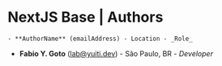 # NextJS Base | Authors

    - **AuthorName** (emailAddress) - Location - _Role_

- **Fabio Y. Goto** (lab@yuiti.dev) - São Paulo, BR - _Developer_